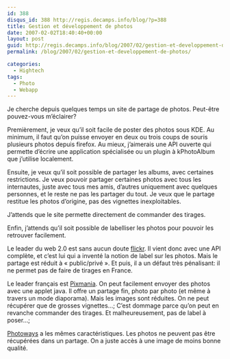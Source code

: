 ```yaml
---
id: 388
disqus_id: 388 http://regis.decamps.info/blog/?p=388
title: Gestion et développement de photos
date: 2007-02-02T18:40:40+00:00
layout: post
guid: http://regis.decamps.info/blog/2007/02/gestion-et-developpement-de-photos/
permalink: /blog/2007/02/gestion-et-developpement-de-photos/

categories:
  - Hightech
tags:
  - Photo
  - Webapp
---
```

Je cherche depuis quelques temps un site de partage de photos. Peut-être pouvez-vous m’éclairer?

Premièrement, je veux qu’il soit facile de poster des photos sous KDE. Au minimum, il faut qu’on puisse envoyer en deux ou trois coups de souris plusieurs photos depuis firefox. Au mieux, j’aimerais une API ouverte qui permette d’écrire une application spécialisée ou un plugin à kPhotoAlbum que j’utilise localement.

Ensuite, je veux qu’il soit possible de partager les albums, avec certaines restrictions. Je veux pouvoir partager certaines photos avec tous les internautes, juste avec tous mes amis, d’autres uniquement avec quelques personnes, et le reste ne pas les partager du tout. Je veux que le partage restitue les photos d’origine, pas des vignettes inexploitables.

J’attends que le site permette directement de commander des tirages.

Enfin, j’attends qu’il soit possible de labelliser les photos pour pouvoir les retrouver facilement.

Le leader du web 2.0 est sans aucun doute [flickr](http://flickr.com). Il vient donc avec une API complète, et c’est lui qui a inventé la notion de label sur les photos. Mais le partage est réduit à « public/privé ». Et puis, il a un défaut très pénalisant: il ne permet pas de faire de tirages en France.

Le leader français est [Pixmania](http://www.mypix.com/). On peut facilement envoyer des photos avec une applet java. Il offre un partage fin, photo par photo (et même à travers un mode diaporama). Mais les images sont réduites. On ne peut récupérer que de grosses vignettes…; C’est dommage parce qu’on peut en revanche commander des tirages. Et malheureusement, pas de label à poser…;

[Photoways](http://www.photoways.com/) a les mêmes caractéristiques. Les photos ne peuvent pas être récupérées dans un partage. On a juste accès à une image de moins bonne qualité.
